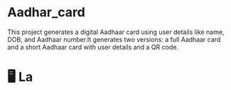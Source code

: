 # Aadhar_card
This project generates a digital Aadhaar card using user details like name, DOB, and Aadhaar number.It generates two versions: a full Aadhaar card and a short Aadhaar card with user details 
and a QR code.

# 🖥️ La
